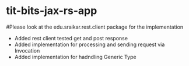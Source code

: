 # tit-bits-jax-rs-app

#Please look at the edu.sraikar.rest.client package for the implementation
* Added rest client tested get and post response
* Added implementation for processing and sending request via Invocation 
* Added implementation for hadndling Generic Type